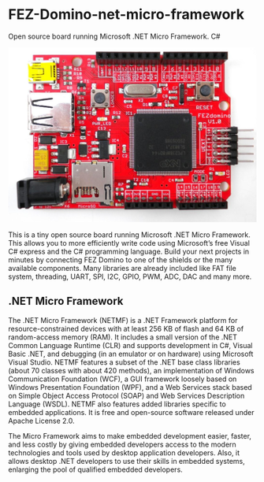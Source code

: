 # FEZ-Domino-net-micro-framework
Open source board running Microsoft .NET Micro Framework. C#

![](FEZ_Domino_2.jpg)

This is a tiny open source board running Microsoft .NET Micro Framework. This allows you to more efficiently write code using Microsoft’s free Visual C# express and the C# programming language. Build your next projects in minutes by connecting FEZ Domino to one of the shields or the many available components. Many libraries are already included like FAT file system, threading, UART, SPI, I2C, GPIO, PWM, ADC, DAC and many more.


## .NET Micro Framework

The .NET Micro Framework (NETMF) is a .NET Framework platform for resource-constrained devices with at least 256 KB of flash and 64 KB of random-access memory (RAM). It includes a small version of the .NET Common Language Runtime (CLR) and supports development in C#, Visual Basic .NET, and debugging (in an emulator or on hardware) using Microsoft Visual Studio. NETMF features a subset of the .NET base class libraries (about 70 classes with about 420 methods), an implementation of Windows Communication Foundation (WCF), a GUI framework loosely based on Windows Presentation Foundation (WPF), and a Web Services stack based on Simple Object Access Protocol (SOAP) and Web Services Description Language (WSDL). NETMF also features added libraries specific to embedded applications. It is free and open-source software released under Apache License 2.0.

The Micro Framework aims to make embedded development easier, faster, and less costly by giving embedded developers access to the modern technologies and tools used by desktop application developers. Also, it allows desktop .NET developers to use their skills in embedded systems, enlarging the pool of qualified embedded developers.
